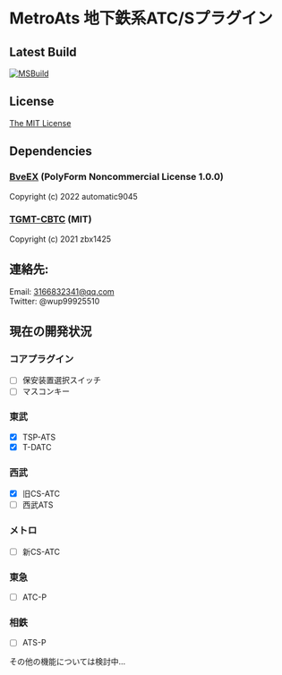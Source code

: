 # MetroAts 地下鉄系ATC/Sプラグイン  

## Latest Build
[![MSBuild](https://github.com/winup-zhou/MetroAts/actions/workflows/build.yml/badge.svg)](https://github.com/winup-zhou/MetroAts/actions/workflows/build.yml)

## License
[The MIT License](LICENSE)

## Dependencies
### [BveEX](https://github.com/automatic9045/BveEX) (PolyForm Noncommercial License 1.0.0)

Copyright (c) 2022 automatic9045

### [TGMT-CBTC](https://github.com/zbx1425/TGMT-CBTC) (MIT)

Copyright (c) 2021 zbx1425

## 連絡先:
Email: 3166832341@qq.com  
Twitter: @wup99925510  

## 現在の開発状況
### コアプラグイン
- [ ] 保安装置選択スイッチ
- [ ] マスコンキー
### 東武
- [x] TSP-ATS
- [x] T-DATC
### 西武
- [x] 旧CS-ATC
- [ ] 西武ATS
### メトロ
- [ ] 新CS-ATC
### 東急
- [ ] ATC-P
### 相鉄
- [ ] ATS-P

その他の機能については検討中...
